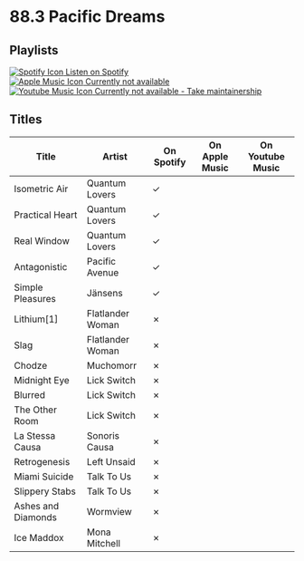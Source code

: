 # 88.3 Pacific Dreams

## Playlists

[![Spotify Icon](https://user-images.githubusercontent.com/6068259/95839470-57169600-0d43-11eb-89e3-6b80e7c64339.png "Listen on Spotify") Listen on Spotify](https://open.spotify.com/playlist/0CDorUfpgCuD4W6Bg9HR9l)  
[![Apple Music Icon](https://user-images.githubusercontent.com/6068259/95839328-2fbfc900-0d43-11eb-896b-78ba8d0f56da.png "Listen on Apple Music") Currently not available](https://github.com/MarauderXtreme/video-game-radiostation-playlists/fork)  
[![Youtube Music Icon](https://user-images.githubusercontent.com/6068259/95839482-5a118680-0d43-11eb-97f5-21338bca84df.png "Listen on Youtube Music") Currently not available - Take maintainership](https://github.com/MarauderXtreme/video-game-radiostation-playlists/fork)

## Titles

| Title              | Artist           | On Spotify | On Apple Music | On Youtube Music |
| ------------------ | ---------------- | ---------- | -------------- | ---------------- |
| Isometric Air      | Quantum Lovers   | ✓          |                |                  |
| Practical Heart    | Quantum Lovers   | ✓          |                |                  |
| Real Window        | Quantum Lovers   | ✓          |                |                  |
| Antagonistic       | Pacific Avenue   | ✓          |                |                  |
| Simple Pleasures   | Jänsens          | ✓          |                |                  |
| Lithium[1]         | Flatlander Woman | ✗          |                |                  |
| Slag               | Flatlander Woman | ✗          |                |                  |
| Chodze             | Muchomorr        | ✗          |                |                  |
| Midnight Eye       | Lick Switch      | ✗          |                |                  |
| Blurred            | Lick Switch      | ✗          |                |                  |
| The Other Room     | Lick Switch      | ✗          |                |                  |
| La Stessa Causa    | Sonoris Causa    | ✗          |                |                  |
| Retrogenesis       | Left Unsaid      | ✗          |                |                  |
| Miami Suicide      | Talk To Us       | ✗          |                |                  |
| Slippery Stabs     | Talk To Us       | ✗          |                |                  |
| Ashes and Diamonds | Wormview         | ✗          |                |                  |
| Ice Maddox         | Mona Mitchell    | ✗          |                |                  |
